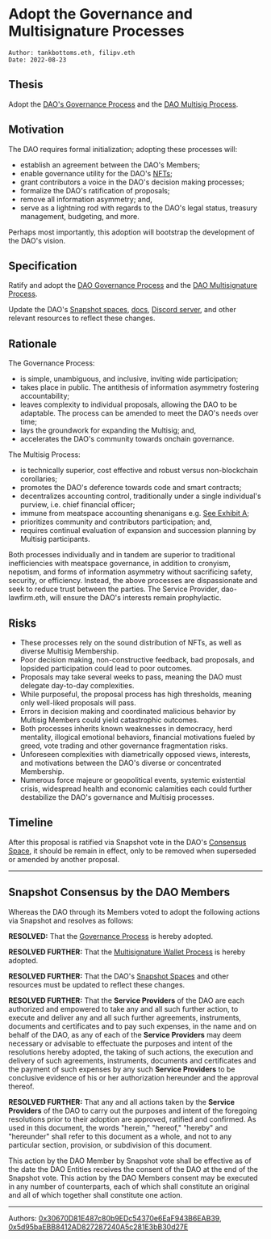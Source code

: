 # Adopt the Governance and Multisignature Processes

```
Author: tankbottoms.eth, filipv.eth
Date: 2022-08-23
```

## Thesis

Adopt the [DAO's Governance Process](https://gov.move.xyz/dao/governance/process) and the [DAO Multisig Process](https://gov.move.xyz/dao/governance/Multisig).

## Motivation

The DAO requires formal initialization; adopting these processes will:

- establish an agreement between the DAO's Members;
- enable governance utility for the DAO's [NFTs](https://etherscan.io/token/0xdd407a053fa45172079916431d06e8e07f655042);
- grant contributors a voice in the DAO's decision making processes;
- formalize the DAO's ratification of proposals;
- remove all information asymmetry; and,
- serve as a lightning rod with regards to the DAO's legal status, treasury management, budgeting, and more.

Perhaps most importantly, this adoption will bootstrap the development of the DAO's vision.

## Specification

Ratify and adopt the [DAO Governance Process](https://gov.move.xyz/dao/governance/process) and the [DAO Multisignature Process](https://gov.move.xyz/dao/governance/Multisig).

Update the DAO's [Snapshot spaces](https://snapshot.org/#/snapshot.movedao.eth), [docs](https://gov.move.xyz), [Discord server](https://discord.gg/movexyz), and other relevant resources to reflect these changes.

## Rationale

The Governance Process:

- is simple, unambiguous, and inclusive, inviting wide participation;
- takes place in public. The antithesis of information asymmetry fostering accountability;
- leaves complexity to individual proposals, allowing the DAO to be adaptable. The process can be amended to meet the DAO's needs over time;
- lays the groundwork for expanding the Multisig; and,
- accelerates the DAO's community towards onchain governance.

The Multisig Process:

- is technically superior, cost effective and robust versus non-blockchain corollaries;
- promotes the DAO's deference towards code and smart contracts;
- decentralizes accounting control, traditionally under a single individual's purview, i.e. chief financial officer;
- immune from meatspace accounting shenanigans e.g. [See Exhibit A](https://www.sec.gov/news/press-release/2022-114);
- prioritizes community and contributors participation; and,
- requires continual evaluation of expansion and succession planning by Multisig participants.

Both processes individually and in tandem are superior to traditional inefficiencies with meatspace governance, in addition to cronyism, nepotism, and forms of information asymmetry without sacrificing safety, security, or efficiency. Instead, the above processes are dispassionate and seek to reduce trust between the parties. The Service Provider, dao-lawfirm.eth, will ensure the DAO's interests remain prophylactic.

## Risks

- These processes rely on the sound distribution of NFTs, as well as diverse Multisig Membership.
- Poor decision making, non-constructive feedback, bad proposals, and lopsided participation could lead to poor outcomes.
- Proposals may take several weeks to pass, meaning the DAO must delegate day-to-day complexities.
- While purposeful, the proposal process has high thresholds, meaning only well-liked proposals will pass.
- Errors in decision making and coordinated malicious behavior by Multisig Members could yield catastrophic outcomes.
- Both processes inherits known weaknesses in democracy, herd mentality, illogical emotional behaviors, financial motivations fueled by greed, vote trading and other governance fragmentation risks.
- Unforeseen complexities with diametrically opposed views, interests, and motivations between the DAO's diverse or concentrated Membership.
- Numerous force majeure or geopolitical events, systemic existential crisis, widespread health and economic calamities each could further destabilize the DAO's governance and Multisig processes.

## Timeline

After this proposal is ratified via Snapshot vote in the DAO's [Consensus Space](https://snapshot.org/#/snapshot.movedao.eth), it should be remain in effect, only to be removed when superseded or amended by another proposal.

---

## Snapshot Consensus by the DAO Members

Whereas the DAO through its Members voted to adopt the following actions via Snapshot and resolves as follows:

**RESOLVED:** That the [Governance Process](https://gov.move.xyz/dao/governance/process) is hereby adopted.

**RESOLVED FURTHER:** That the [Multisignature Wallet Process](https://gov.move.xyz/dao/governance/Multisig) is hereby adopted.

**RESOLVED FURTHER:** That the DAO's [Snapshot Spaces](https://snapshot.org/#/snapshot.movedao.eth) and other resources must be updated to reflect these changes.

**RESOLVED FURTHER:** That the **Service Providers** of the DAO are each authorized and empowered to take any and all such further action, to execute and deliver any and all such further agreements, instruments, documents and certificates and to pay such expenses, in the name and on behalf of the DAO, as any of each of the **Service Providers** may deem necessary or advisable to effectuate the purposes and intent of the resolutions hereby adopted, the taking of such actions, the execution and delivery of such agreements, instruments, documents and certificates and the payment of such expenses by any such **Service Providers** to be conclusive evidence of his or her authorization hereunder and the approval thereof.

**RESOLVED FURTHER:** That any and all actions taken by the **Service Providers** of the DAO to carry out the purposes and intent of the foregoing resolutions prior to their adoption are approved, ratified and confirmed. As used in this document, the words "herein," "hereof," "hereby" and "hereunder" shall refer to this document as a whole, and not to any particular section, provision, or subdivision of this document.

This action by the DAO Member by Snapshot vote shall be effective as of the date the DAO Entities receives the consent of the DAO at the end of the Snapshot vote. This action by the DAO Members consent may be executed in any number of counterparts, each of which shall constitute an original and all of which together shall constitute one action.

---

Authors: [0x30670D81E487c80b9EDc54370e6EaF943B6EAB39](https://etherscan.io/address/0x30670d81e487c80b9edc54370e6eaf943b6eab39), [0x5d95baEBB8412AD827287240A5c281E3bB30d27E](https://etherscan.io/address/0x5d95baEBB8412AD827287240A5c281E3bB30d27E)
